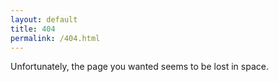 ```yaml
---
layout: default
title: 404
permalink: /404.html
---
```


<div class="container">

  <p>Unfortunately, the page you wanted seems to be lost in space.</p>

</div>

<script>
   // Create Tracker - Send to GA
 ga('create', 'UA-30823001-4');
   ga('send', {
     hitType: 'event',
     eventCategory: '404 Response',
     eventAction: window.location.href,
     eventLabel: document.referrer
});
</script>
